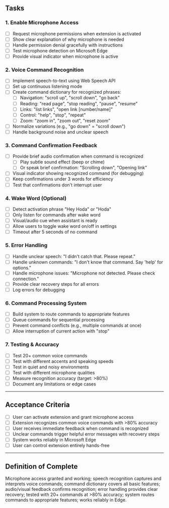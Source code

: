 ## Tasks

### 1. Enable Microphone Access
- [ ] Request microphone permissions when extension is activated
- [ ] Show clear explanation of why microphone is needed
- [ ] Handle permission denial gracefully with instructions
- [ ] Test microphone detection on Microsoft Edge
- [ ] Provide visual indicator when microphone is active

### 2. Voice Command Recognition
- [ ] Implement speech-to-text using Web Speech API
- [ ] Set up continuous listening mode
- [ ] Create command dictionary for recognized phrases:
  - [ ] Navigation: "scroll up", "scroll down", "go back"
  - [ ] Reading: "read page", "stop reading", "pause", "resume"
  - [ ] Links: "list links", "open link [number/name]"
  - [ ] Control: "help", "stop", "repeat"
  - [ ] Zoom: "zoom in", "zoom out", "reset zoom"
- [ ] Normalize variations (e.g., "go down" = "scroll down")
- [ ] Handle background noise and unclear speech

### 3. Command Confirmation Feedback
- [ ] Provide brief audio confirmation when command is recognized
  - [ ] Play subtle sound effect (beep or chime)
  - [ ] Or speak brief confirmation: "Scrolling down", "Opening link"
- [ ] Visual indicator showing recognized command (for debugging)
- [ ] Keep confirmations under 3 words for efficiency
- [ ] Test that confirmations don't interrupt user

### 4. Wake Word (Optional)
- [ ] Detect activation phrase "Hey Hoda" or "Hoda"
- [ ] Only listen for commands after wake word
- [ ] Visual/audio cue when assistant is ready
- [ ] Allow users to toggle wake word on/off in settings
- [ ] Timeout after 5 seconds of no command

### 5. Error Handling
- [ ] Handle unclear speech: "I didn't catch that. Please repeat."
- [ ] Handle unknown commands: "I don't know that command. Say 'help' for options."
- [ ] Handle microphone issues: "Microphone not detected. Please check connection."
- [ ] Provide clear recovery steps for all errors
- [ ] Log errors for debugging

### 6. Command Processing System
- [ ] Build system to route commands to appropriate features
- [ ] Queue commands for sequential processing
- [ ] Prevent command conflicts (e.g., multiple commands at once)
- [ ] Allow interruption of current action with "stop"

### 7. Testing & Accuracy
- [ ] Test 20+ common voice commands
- [ ] Test with different accents and speaking speeds
- [ ] Test in quiet and noisy environments
- [ ] Test with different microphone qualities
- [ ] Measure recognition accuracy (target: >80%)
- [ ] Document any limitations or edge cases

---

## Acceptance Criteria
- [ ] User can activate extension and grant microphone access
- [ ] Extension recognizes common voice commands with >80% accuracy
- [ ] User receives immediate feedback when command is recognized
- [ ] Unclear commands trigger helpful error messages with recovery steps
- [ ] System works reliably in Microsoft Edge
- [ ] User can control extension entirely hands-free

---

## Definition of Complete
Microphone access granted and working; speech recognition captures and interprets voice commands; command dictionary covers all basic features; audio/visual feedback confirms recognition; error handling provides clear recovery; tested with 20+ commands at >80% accuracy; system routes commands to appropriate features; works reliably in Edge.
